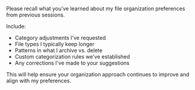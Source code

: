 Please recall what you've learned about my file organization preferences from previous sessions.

Include:
- Category adjustments I've requested
- File types I typically keep longer
- Patterns in what I archive vs. delete
- Custom categorization rules we've established
- Any corrections I've made to your suggestions

This will help ensure your organization approach continues to improve and align with my preferences.